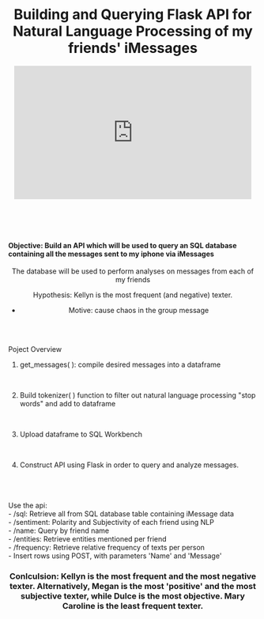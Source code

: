 

<h1  align="center">Building and Querying Flask API for Natural Language Processing of my friends' iMessages</h1>


<div align="center">
<iframe src="https://giphy.com/embed/RiEI5H02TJREuDON0f" width="480" height="270" frameBorder="0" class="giphy-embed" allowFullScreen></iframe><p><aa></p>
<div> 

<br>
<br>
<br>


<h4 

<div align="left"> 
Objective: Build an API which will be used to query an SQL database containing all the messages sent to my iphone via iMessages 
</h4>


The database will be used to perform analyses on messages from each of my friends


Hypothesis: Kellyn is the most frequent (and negative) texter. 
<br>

- Motive: cause chaos in the group message 
  

<div> 

<br>
<br>

<div align="left"> 


Poject Overview
<br>

1. get_messages( ): compile desired messages into a dataframe

<br>

2. Build tokenizer( ) function to filter out natural language processing "stop words" and add to dataframe
<br>

3. Upload dataframe to SQL Workbench
<br>

4. Construct API using Flask in order to query and analyze messages. 

<br>
<br>
<br>
Use the api: 
<br>
- /sql: Retrieve all from SQL database table containing iMessage data
<br>
- /sentiment: Polarity and Subjectivity of each friend using NLP 
<br>
- /name: Query by friend name
<br>
- /entities: Retrieve entities mentioned per friend
<br>
- /frequency: Retrieve relative frequency of texts per person 
<br>
- Insert rows using POST, with parameters 'Name' and 'Message' 

<br>
<h3  align="center">
Conlculsion: Kellyn is the most frequent and the most negative texter. Alternatively, Megan is the most 'positive' and the most subjective texter, while Dulce is the most objective. Mary Caroline is the least frequent texter. 